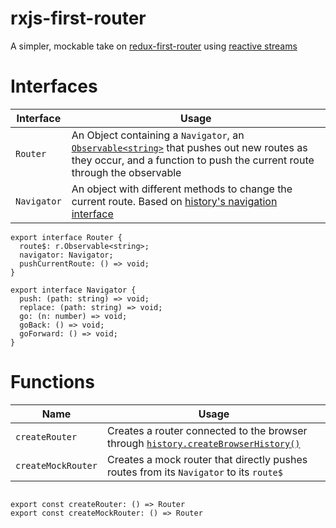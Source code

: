 # rxjs-first-router

A simpler, mockable take on [redux-first-router](https://github.com/faceyspacey/redux-first-router) using [reactive streams](https://rxjs-dev.firebaseapp.com/)

# Interfaces

| Interface | Usage |
|-----------|-------|
| `Router` | An Object containing a `Navigator`, an [`Observable<string>`](https://rxjs-dev.firebaseapp.com/guide/observable) that pushes out new routes as they occur, and a function to push the current route through the observable |
| `Navigator` | An object with different methods to change the current route. Based on [history's navigation interface](https://github.com/ReactTraining/history/blob/master/docs/Navigation.md) |

```tsx
export interface Router {
  route$: r.Observable<string>;
  navigator: Navigator;
  pushCurrentRoute: () => void;
}

export interface Navigator {
  push: (path: string) => void;
  replace: (path: string) => void;
  go: (n: number) => void;
  goBack: () => void;
  goForward: () => void;
}
```

# Functions

| Name | Usage |
|------|-------|
| `createRouter` | Creates a router connected to the browser through [`history.createBrowserHistory()`](https://github.com/ReactTraining/history/blob/master/docs/GettingStarted.md) |
| `createMockRouter` | Creates a mock router that directly pushes routes from its `Navigator` to its `route$` |

```tsx

export const createRouter: () => Router
export const createMockRouter: () => Router

```
